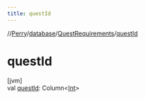 ```yaml
---
title: questId
---
```

//[Perry](../../../index.html)/[database](../index.html)/[QuestRequirements](index.html)/[questId](quest-id.html)



# questId



[jvm]\
val [questId](quest-id.html): Column&lt;[Int](https://kotlinlang.org/api/latest/jvm/stdlib/kotlin/-int/index.html)&gt;




